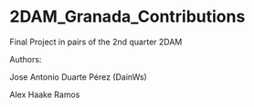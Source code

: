 # 2DAM_Granada_Contributions
Final Project in pairs of the 2nd quarter 2DAM

Authors:

Jose Antonio Duarte Pérez (DainWs)

Alex Haake Ramos 
